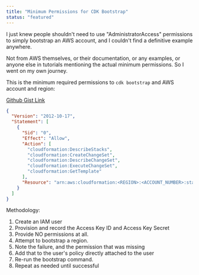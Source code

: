 ```yaml
---
title: "Minimum Permissions for CDK Bootstrap"
status: "featured"
---
```


I just knew people shouldn't need to use "AdministratorAccess" permissions to simply bootstrap an AWS account, and I couldn't find a definitive example anywhere.

Not from AWS themselves, or their documentation, or any examples, or anyone else in tutorials mentioning the actual minimum permissions. So I went on my own journey.

This is the minimum required permissions to `cdk bootstrap` and AWS account and region:

[Github Gist Link](https://gist.github.com/mtheoryx/f38ee31edccd203532488e8d009f56dc)

```json
{
  "Version": "2012-10-17",
  "Statement": [
    {
      "Sid": "0",
      "Effect": "Allow",
      "Action": [
        "cloudformation:DescribeStacks",
        "cloudformation:CreateChangeSet",
        "cloudformation:DescribeChangeSet",
        "cloudformation:ExecuteChangeSet",
        "cloudformation:GetTemplate"
      ],
      "Resource": "arn:aws:cloudformation:<REGION>:<ACCOUNT_NUMBER>:stack/CDKToolkit/*"
    }
  ]
}
```

Methodology:

1. Create an IAM user
1. Provision and record the Access Key ID and Access Key Secret
1. Provide NO permissions at all.
1. Attempt to bootstrap a region.
1. Note the failure, and the permission that was missing
1. Add that to the user's policy directly attached to the user
1. Re-run the bootstrap command.
1. Repeat as needed until successful
